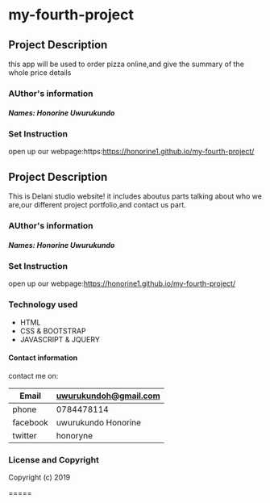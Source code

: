 # my-fourth-project

## Project Description
this app will be used to order pizza online,and give the summary of the whole price details

### AUthor's information

##### Names: Honorine Uwurukundo

### Set Instruction


 open up our webpage:https:https://honorine1.github.io/my-fourth-project/

## Project Description

This is Delani studio website! it includes aboutus parts talking about who we are,our different project portfolio,and contact us part.

### AUthor's information

##### Names: Honorine Uwurukundo

### Set Instruction


 open up our webpage:https://honorine1.github.io/my-fourth-project/


### Technology used

+ HTML
+ CSS & BOOTSTRAP
+ JAVASCRIPT & JQUERY


#### Contact information

contact me on:


|Email               | uwurukundoh@gmail.com |
|--------------------|-----------------------|
| phone              |0784478114             |
|facebook            |uwurukundo Honorine    |
|twitter             |honoryne               |  
      


### License and Copyright

Copyright (c) 2019

=====